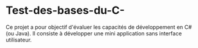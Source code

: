 # Test-des-bases-du-C-
Ce projet a pour objectif d'évaluer les capacités de développement en C# (ou Java). Il consiste à développer une mini application sans interface utilisateur.
